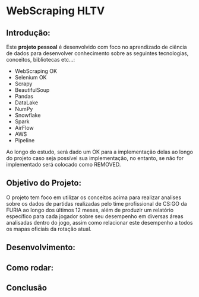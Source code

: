 # WebScraping HLTV

## Introdução:
Este **projeto pessoal** é desenvolvido com foco no aprendizado de ciência de dados para desenvolver conhecimento sobre as seguintes tecnologias, conceitos, bibliotecas etc...:

- WebScraping       OK
- Selenium          OK
- Scrapy
- BeautifulSoup
- Pandas
- DataLake
- NumPy
- Snowflake
- Spark
- AirFlow
- AWS
- Pipeline

Ao longo do estudo, será dado um OK para a implementação delas ao longo do projeto caso seja possível sua implementação, no entanto, se não for implementado será colocado como REMOVED.

## Objetivo do Projeto:
O projeto tem foco em utilizar os conceitos acima para realizar analises sobre os dados de partidas realizadas pelo time profissional de CS:GO da FURIA ao longo dos últimos 12 meses, além de produzir um relatório específico para cada jogador sobre seu desempenho em diversas áreas analisadas dentro do jogo, assim como relacionar este desempenho a todos os mapas oficiais da rotação atual.

## Desenvolvimento:

## Como rodar:

## Conclusão
